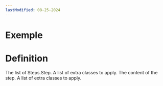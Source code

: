 ```yaml
---
lastModified: 08-25-2024
---
```


<script>
  import { Steps, Definition } from "$lib/components";
</script>

# Exemple

# Definition

<Definition name="Steps" description="The steps component.">
  <Definition.Prop type="<slot>" path="children">The list of Steps.Step.</Definition.Prop>
  <Definition.Prop type="string" path="class">A list of extra classes to apply.</Definition.Prop>
</Definition>

<Definition name="Steps.Step" description="The steps component.">
  <Definition.Prop type="<slot>" path="children">The content of the step.</Definition.Prop>
  <Definition.Prop type="string" path="class">A list of extra classes to apply.</Definition.Prop>
</Definition>
